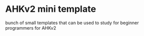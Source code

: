 # AHKv2 mini template
  bunch of small templates that can be used to study for beginner programmers for AHKv2
